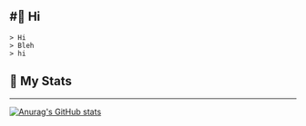 #🌹 Hi
---

```
> Hi
> Bleh
> hi
```

## 📓 My Stats
---
[![Anurag's GitHub stats](https://github-readme-stats.vercel.app/api?username=serenntea&show_icons=true&theme=shadow_red)](https://github.com/anuraghazra/github-readme-stats)
